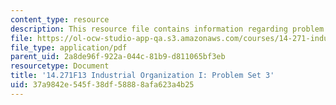 ```yaml
---
content_type: resource
description: This resource file contains information regarding problem set 3.
file: https://ol-ocw-studio-app-qa.s3.amazonaws.com/courses/14-271-industrial-organization-i-fall-2013/37a9842e545f38df58888afa623a4b25_MIT14_271F13_probset3.pdf
file_type: application/pdf
parent_uid: 2a8de96f-922a-044c-81b9-d811065bf3eb
resourcetype: Document
title: '14.271F13 Industrial Organization I: Problem Set 3'
uid: 37a9842e-545f-38df-5888-8afa623a4b25
---
```

